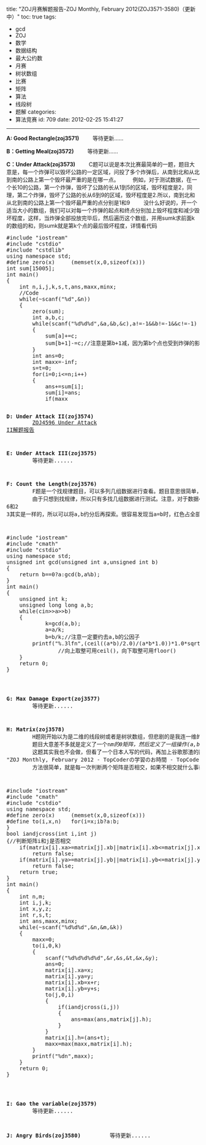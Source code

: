 title: "ZOJ月赛解题报告-ZOJ Monthly, February 2012(ZOJ3571-3580)（更新中）"
toc: true
tags:
  - gcd
  - ZOJ
  - 数学
  - 数据结构
  - 最大公约数
  - 月赛
  - 树状数组
  - 比赛
  - 矩阵
  - 算法
  - 线段树
  - 题解
categories:
  - 算法竞赛
id: 709
date: 2012-02-25 15:41:27
---

**A: Good Rectangle(zoj3571)**
&nbsp;&nbsp;&nbsp;&nbsp;&nbsp;&nbsp;&nbsp;&nbsp;等待更新......

**B：Getting Meal(zoj3572)**
&nbsp;&nbsp;&nbsp;&nbsp;&nbsp;&nbsp;&nbsp;&nbsp;等待更新......

**C：Under Attack(zoj3573)**
&nbsp;&nbsp;&nbsp;&nbsp;&nbsp;&nbsp;&nbsp;&nbsp;C题可以说是本次比赛最简单的一题，题目大意是，每一个炸弹可以毁坏公路的一定区域，问投了多个炸弹后，从南到北和从北到南的公路上第一个毁坏最严重的是在哪一点。
&nbsp;&nbsp;&nbsp;&nbsp;&nbsp;&nbsp;&nbsp;&nbsp;例如，对于测试数据，在一个长10的公路，第一个炸弹，毁坏了公路的长从1到5的区域，毁坏程度是2，同理，第二个炸弹，毁坏了公路的长从6到9的区域，毁坏程度是2.所以，南到北和从北到南的公路上第一个毁坏最严重的点分别是1和9
&nbsp;&nbsp;&nbsp;&nbsp;&nbsp;&nbsp;&nbsp;&nbsp;没什么好说的，开一个适当大小的数组，我们可以对每一个炸弹的起点和终点分别加上毁坏程度和减少毁坏程度，这样，当炸弹全部投放完毕后，然后遍历这个数组，并用sumk求前面k的数组的和，则sumk就是第k个点的最后毁坏程度，详情看代码
<pre>
#include "iostream"
#include "cstdio"
#include "cstdlib"
using namespace std;
#define zero(x) 	(memset(x,0,sizeof(x)))
int sum[15005];
int main()
{
	int n,i,j,k,s,t,ans,maxx,minx;
	//Code
	while(~scanf("%d",&n))
	{
		zero(sum);
		int a,b,c;
		while(scanf("%d%d%d",&a,&b,&c),a!=-1&&b!=-1&&c!=-1)
		{
			sum[a]+=c;
			sum[b+1]-=c;//注意是第b+1减，因为第b个点也受到炸弹的影响，详见题目原文
		}
		int ans=0;
		int maxx=-inf;
		s=t=0;
		for(i=0;i<=n;i++)
		{
			ans+=sum[i];
			sum[i]=ans;
			if(maxx<ans)
			{
				maxx=ans;
				s=t=i;
			}
			else if(maxx==ans)
				t=i;
		}
		printf("%d %dn",s,t);
	}
	return 0;
}</pre>

**D: Under Attack II(zoj3574)**
&nbsp;&nbsp;&nbsp;&nbsp;&nbsp;&nbsp;&nbsp;&nbsp;<font color="red">[ZOJ4596 Under Attack II解题报告](http://acshiryu.com/archives/868 "ZOJ4596 Under Attack II解题报告")</font>

**E: Under Attack III(zoj3575)**
&nbsp;&nbsp;&nbsp;&nbsp;&nbsp;&nbsp;&nbsp;&nbsp;等待更新......

**F: Count the Length(zoj3576)**
&nbsp;&nbsp;&nbsp;&nbsp;&nbsp;&nbsp;&nbsp;&nbsp;F题是一个找规律题目，可以多列几组数据进行查看。题目意思很简单，n*m个边长为1的正方形，排成n*m的矩形，其中左下角的是红色，然后红蓝交替摆放正方形，然后一条对角线横穿矩形的左下角和右上角，最后就对角线红色部分的总长度。
&nbsp;&nbsp;&nbsp;&nbsp;&nbsp;&nbsp;&nbsp;&nbsp;由于只想到找规律，所以只有多找几组数据进行测试。注意，对于数据4 6和2 3其实是一样的，所以可以将a,b约分后再探索。很容易发现当a=b时，红色占全部。当a和b中有且仅有一个是偶数时，则红色部分一直占用1/2。而当是1、3时红色部分是2/3，3、5时是8/15，5、7时是18/35，3、7时是11/21;这时很容易想到分母就是a*b,然后就是分子的规律，多亏**[convey](http://blog.csdn.net/wconvey "wconvey的CSDN博客")**提醒，向上取整，果然符合所有的数据，至于是为什么，本人不才，暂时还没有想到证明办法，如果有哪位ACMer愿意提供，那就在此多谢了。具体详见代码
<pre>
#include "iostream"
#include "cmath"
#include "cstdio"
using namespace std;
unsigned int gcd(unsigned int a,unsigned int b)
{
    return b==0?a:gcd(b,a%b);
}
int main()
{
	unsigned int k;
	unsigned long long a,b;
	while(cin>>a>>b)
	{
	        k=gcd(a,b);
	        a=a/k;
	        b=b/k;//注意一定要约去a,b的公因子
		printf("%.3lfn",(ceil((a*b)/2.0)/(a*b*1.0))*1.0*sqrt(1.0*(a*a+b*b))*k);
                //向上取整可用ceil()，向下取整可用floor()
	}
	return 0;
}</pre>

**G: Max Damage Export(zoj3577)**
&nbsp;&nbsp;&nbsp;&nbsp;&nbsp;&nbsp;&nbsp;&nbsp;等待更新......

**H: Matrix(zoj3578)**
&nbsp;&nbsp;&nbsp;&nbsp;&nbsp;&nbsp;&nbsp;&nbsp;H题刚开始以为是二维的线段树或者是树状数组，但悲剧的是我连一维的都不会，更何况做二维，直接放弃。请教laputa大神，大神直接说和C题有点像Orz，讨论了一下，感觉就是C题的二维，然后，大神立刻去码代码，到码得差不多大神突然说题目看错了，Orz！到最后没兴趣了，直接不做了。
&nbsp;&nbsp;&nbsp;&nbsp;&nbsp;&nbsp;&nbsp;&nbsp;题目大意差不多就是定义了一个n*m的0矩阵，然后定义了一组操作(a,b,h,x,y)，意思就是先求出子矩阵[(x,y)~(x+a,y+b)]的最大值max，然后对该子矩阵的每一个元素赋值为max+h，问，对于n*md的矩阵C步操作后，其中的元素最大值是多少
&nbsp;&nbsp;&nbsp;&nbsp;&nbsp;&nbsp;&nbsp;&nbsp;这题其实我也不会做，但看了一个日本人写的代码，再加上谷歌那渣的翻译，我竟然看懂了，Orz!原文地址:[http://goo.gl/Cxafk](http://goo.gl/Cxafk "ZOJ Monthly, February 2012 - TopCoderの学習のお時間 - TopCoder部")
&nbsp;&nbsp;&nbsp;&nbsp;&nbsp;&nbsp;&nbsp;&nbsp;方法很简单，就是每一次判断两个矩阵是否相交，如果不相交就什么事都没有，如果相交的话，就比较两个矩阵的最大值，取最大的一个并加上h。最后遍历每个矩阵，求出max，也可以边比较变遍历，详细看代码。刚开始看的时候一直不明白相交后的操作，为什么只更新后一个矩阵而前一个相交的部分为什么不更新。想了半天，终于明白了。因为更新最后一个矩阵的值也同时把前一个矩阵相交部分也给更新了，只不过虽然在前一个矩阵中还是原来那个数，但最后还是要比较到大的那个矩阵，对结果没影响。
<pre>
#include "iostream"
#include "cmath"
#include "cstdio"
using namespace std;
#define zero(x) 	(memset(x,0,sizeof(x)))
#define to(i,x,n)	for(i=x;i<n;i++)
struct prog{
	int xa,xb;
	int h;
	int ya,yb;
}matrix[1005];
int max(int a,int b)
{
	return a>b?a:b;
}
bool iandjcross(int i,int j)
{//判断矩阵i和j是否相交
	if(matrix[i].xa>=matrix[j].xb||matrix[i].xb<=matrix[j].xa)
		return false;
	if(matrix[i].ya>=matrix[j].yb||matrix[i].yb<=matrix[j].ya)
		return false;
	return true;
}
int main()
{
	int n,m;
	int i,j,k;
	int x,y,z;
	int r,s,t; 
	int ans,maxx,minx;
	while(~scanf("%d%d%d",&n,&m,&k))
	{
		maxx=0;
		to(i,0,k)
		{
			scanf("%d%d%d%d%d",&r,&s,&t,&x,&y);
			ans=0;
			matrix[i].xa=x;
			matrix[i].ya=y;
			matrix[i].xb=x+r;
			matrix[i].yb=y+s;
			to(j,0,i)
			{
				if(iandjcross(i,j))
				{
					ans=max(ans,matrix[j].h);
				}
			}
			matrix[i].h=(ans+t);
			maxx=max(maxx,matrix[i].h);
		}
		printf("%dn",maxx);
	}
	return 0;
}
</pre>

**I: Gao the variable(zoj3579)**
&nbsp;&nbsp;&nbsp;&nbsp;&nbsp;&nbsp;&nbsp;&nbsp;等待更新......

**J: Angry Birds(zoj3580)**
&nbsp;&nbsp;&nbsp;&nbsp;&nbsp;&nbsp;&nbsp;&nbsp;等待更新......